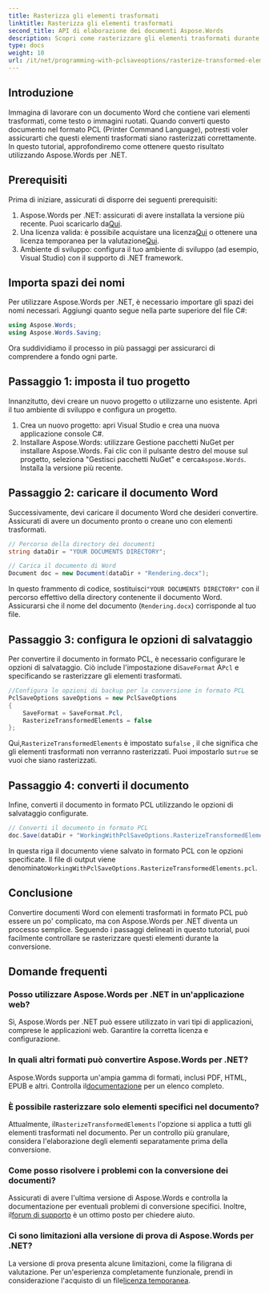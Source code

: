```yaml
---
title: Rasterizza gli elementi trasformati
linktitle: Rasterizza gli elementi trasformati
second_title: API di elaborazione dei documenti Aspose.Words
description: Scopri come rasterizzare gli elementi trasformati durante la conversione di documenti Word in formato PCL utilizzando Aspose.Words per .NET. Guida passo passo inclusa.
type: docs
weight: 10
url: /it/net/programming-with-pclsaveoptions/rasterize-transformed-elements/
---
```

## Introduzione

Immagina di lavorare con un documento Word che contiene vari elementi trasformati, come testo o immagini ruotati. Quando converti questo documento nel formato PCL (Printer Command Language), potresti voler assicurarti che questi elementi trasformati siano rasterizzati correttamente. In questo tutorial, approfondiremo come ottenere questo risultato utilizzando Aspose.Words per .NET.

## Prerequisiti

Prima di iniziare, assicurati di disporre dei seguenti prerequisiti:

1.  Aspose.Words per .NET: assicurati di avere installata la versione più recente. Puoi scaricarlo da[Qui](https://releases.aspose.com/words/net/).
2.  Una licenza valida: è possibile acquistare una licenza[Qui](https://purchase.aspose.com/buy) o ottenere una licenza temporanea per la valutazione[Qui](https://purchase.aspose.com/temporary-license/).
3. Ambiente di sviluppo: configura il tuo ambiente di sviluppo (ad esempio, Visual Studio) con il supporto di .NET framework.

## Importa spazi dei nomi

Per utilizzare Aspose.Words per .NET, è necessario importare gli spazi dei nomi necessari. Aggiungi quanto segue nella parte superiore del file C#:

```csharp
using Aspose.Words;
using Aspose.Words.Saving;
```

Ora suddividiamo il processo in più passaggi per assicurarci di comprendere a fondo ogni parte.

## Passaggio 1: imposta il tuo progetto

Innanzitutto, devi creare un nuovo progetto o utilizzarne uno esistente. Apri il tuo ambiente di sviluppo e configura un progetto.

1. Crea un nuovo progetto: apri Visual Studio e crea una nuova applicazione console C#.
2.  Installare Aspose.Words: utilizzare Gestione pacchetti NuGet per installare Aspose.Words. Fai clic con il pulsante destro del mouse sul progetto, seleziona "Gestisci pacchetti NuGet" e cerca`Aspose.Words`. Installa la versione più recente.

## Passaggio 2: caricare il documento Word

Successivamente, devi caricare il documento Word che desideri convertire. Assicurati di avere un documento pronto o creane uno con elementi trasformati.

```csharp
// Percorso della directory dei documenti
string dataDir = "YOUR DOCUMENTS DIRECTORY";

// Carica il documento di Word
Document doc = new Document(dataDir + "Rendering.docx");
```

 In questo frammento di codice, sostituisci`"YOUR DOCUMENTS DIRECTORY"` con il percorso effettivo della directory contenente il documento Word. Assicurarsi che il nome del documento (`Rendering.docx`) corrisponde al tuo file.

## Passaggio 3: configura le opzioni di salvataggio

 Per convertire il documento in formato PCL, è necessario configurare le opzioni di salvataggio. Ciò include l'impostazione di`SaveFormat` A`Pcl` e specificando se rasterizzare gli elementi trasformati.

```csharp
//Configura le opzioni di backup per la conversione in formato PCL
PclSaveOptions saveOptions = new PclSaveOptions
{
    SaveFormat = SaveFormat.Pcl,
    RasterizeTransformedElements = false
};
```

 Qui,`RasterizeTransformedElements` è impostato su`false` , il che significa che gli elementi trasformati non verranno rasterizzati. Puoi impostarlo su`true` se vuoi che siano rasterizzati.

## Passaggio 4: converti il documento

Infine, converti il documento in formato PCL utilizzando le opzioni di salvataggio configurate.

```csharp
// Converti il documento in formato PCL
doc.Save(dataDir + "WorkingWithPclSaveOptions.RasterizeTransformedElements.pcl", saveOptions);
```

 In questa riga il documento viene salvato in formato PCL con le opzioni specificate. Il file di output viene denominato`WorkingWithPclSaveOptions.RasterizeTransformedElements.pcl`.

## Conclusione

Convertire documenti Word con elementi trasformati in formato PCL può essere un po' complicato, ma con Aspose.Words per .NET diventa un processo semplice. Seguendo i passaggi delineati in questo tutorial, puoi facilmente controllare se rasterizzare questi elementi durante la conversione.

## Domande frequenti

### Posso utilizzare Aspose.Words per .NET in un'applicazione web?  
Sì, Aspose.Words per .NET può essere utilizzato in vari tipi di applicazioni, comprese le applicazioni web. Garantire la corretta licenza e configurazione.

### In quali altri formati può convertire Aspose.Words per .NET?  
Aspose.Words supporta un'ampia gamma di formati, inclusi PDF, HTML, EPUB e altri. Controlla il[documentazione](https://reference.aspose.com/words/net/) per un elenco completo.

### È possibile rasterizzare solo elementi specifici nel documento?  
 Attualmente, il`RasterizeTransformedElements` l'opzione si applica a tutti gli elementi trasformati nel documento. Per un controllo più granulare, considera l'elaborazione degli elementi separatamente prima della conversione.

### Come posso risolvere i problemi con la conversione dei documenti?  
 Assicurati di avere l'ultima versione di Aspose.Words e controlla la documentazione per eventuali problemi di conversione specifici. Inoltre, il[forum di supporto](https://forum.aspose.com/c/words/8) è un ottimo posto per chiedere aiuto.

### Ci sono limitazioni alla versione di prova di Aspose.Words per .NET?  
 La versione di prova presenta alcune limitazioni, come la filigrana di valutazione. Per un'esperienza completamente funzionale, prendi in considerazione l'acquisto di un file[licenza temporanea](https://purchase.aspose.com/temporary-license/).
